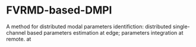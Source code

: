 # FVRMD-based-DMPI
A method for distributed modal parameters identifiction: distributed single-channel based parameters estimation at edge; parameters integration at remote. at 

